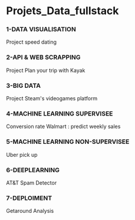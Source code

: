 # Projets_Data_fullstack


### 1-DATA VISUALISATION 
Project speed dating 

### 2-API & WEB SCRAPPING
Project Plan your trip with Kayak 

### 3-BIG DATA
Project Steam's videogames platform 

### 4-MACHINE LEARNING SUPERVISEE
Conversion rate 
Walmart : predict weekly sales 

### 5-MACHINE LEARNING NON-SUPERVISEE
Uber pick up

### 6-DEEPLEARNING 
AT&T Spam Detector

### 7-DEPLOIMENT 
Getaround Analysis
